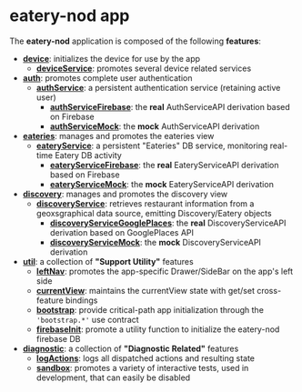 # eatery-nod app

The **eatery-nod** application is composed of the following **features**:

 - [**device**](device/README.md):                         initializes the device for use by the app
   - [**deviceService**](device/deviceService/README.md):  promotes several device related services
 - [**auth**](auth/README.md):                      promotes complete user authentication
   - [**authService**](auth/authService/README.md): a persistent authentication service (retaining active user)
     - [**authServiceFirebase**](auth/authService/authServiceFirebase/AuthServiceFirebase.js): the **real** AuthServiceAPI derivation based on Firebase
     - [**authServiceMock**](auth/authService/authServiceMock/AuthServiceMock.js):             the **mock** AuthServiceAPI derivation
 - [**eateries**](eateries/README.md):                      manages and promotes the eateries view
   - [**eateryService**](eateries/eateryService/README.md): a persistent "Eateries" DB service, monitoring real-time Eatery DB activity
     - [**eateryServiceFirebase**](eateries/eateryService/eateryServiceFirebase/EateryServiceFirebase.js): the **real** EateryServiceAPI derivation based on Firebase
     - [**eateryServiceMock**](eateries/eateryService/eateryServiceMock/EateryServiceMock.js):             the **mock** EateryServiceAPI derivation
 - [**discovery**](discovery/README.md):                           manages and promotes the discovery view
   - [**discoveryService**](discovery/discoveryService/README.md): retrieves restaurant information from a geoxsgraphical data source, emitting Discovery/Eatery objects
     - [**discoveryServiceGooglePlaces**](discovery/discoveryService/discoveryServiceGooglePlaces/DiscoveryServiceGooglePlaces.js): the **real** DiscoveryServiceAPI derivation based on GooglePlaces API
     - [**discoveryServiceMock**](discovery/discoveryService/discoveryServiceMock/DiscoveryServiceMock.js):                         the **mock** DiscoveryServiceAPI derivation
 - [**util**](util/README.md):                        a collection of **"Support Utility"** features
   - [**leftNav**](util/leftNav/README.md):           promotes the app-specific Drawer/SideBar on the app's left side
   - [**currentView**](util/currentView/README.md):   maintains the currentView state with get/set cross-feature bindings
   - [**bootstrap**](util/bootstrap/README.md):       provide critical-path app initialization through the `'bootstrap.*'` use contract
   - [**firebaseInit**](util/firebaseInit/README.md): promote a utility function to initialize the eatery-nod firebase DB
 - [**diagnostic**](diagnostic/README.md):              a collection of **"Diagnostic Related"** features
   - [**logActions**](diagnostic/logActions/README.md): logs all dispatched actions and resulting state
   - [**sandbox**](diagnostic/sandbox/README.md):       promotes a variety of interactive tests, used in development, that can easily be disabled
